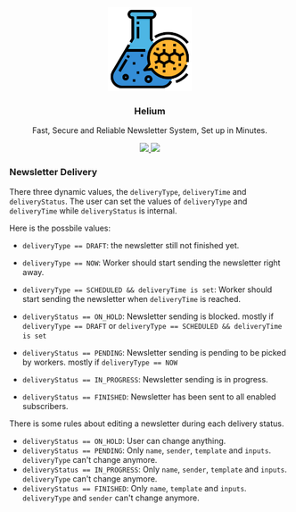 <p align="center">
    <img alt="Logo" src="/public/static/logo.png?v=1.0.0" width="150" />
    <h3 align="center">Helium</h3>
    <p align="center">Fast, Secure and Reliable Newsletter System, Set up in Minutes.</p>
    <p align="center">
        <a href="https://github.com/ionsio/Helium/actions/workflows/php.yml">
            <img src="https://github.com/ionsio/Helium/actions/workflows/php.yml/badge.svg">
        </a>
        <a href="https://github.com/ionsio/Helium/blob/master/LICENSE">
            <img src="https://img.shields.io/badge/LICENSE-MIT-orange.svg">
        </a>
    </p>
</p>


### Newsletter Delivery

There three dynamic values, the `deliveryType`, `deliveryTime` and `deliveryStatus`. The user can set the values of `deliveryType` and `deliveryTime` while `deliveryStatus` is internal.

Here is the possbile values:

- `deliveryType == DRAFT`: the newsletter still not finished yet.
- `deliveryType == NOW`: Worker should start sending the newsletter right away.
- `deliveryType == SCHEDULED && deliveryTime is set`: Worker should start sending the newsletter when `deliveryTime` is reached.

- `deliveryStatus == ON_HOLD`: Newsletter sending is blocked. mostly if `deliveryType == DRAFT` or `deliveryType == SCHEDULED && deliveryTime is set`
- `deliveryStatus == PENDING`: Newsletter sending is pending to be picked by workers. mostly if `deliveryType == NOW`
- `deliveryStatus == IN_PROGRESS`: Newsletter sending is in progress.
- `deliveryStatus == FINISHED`: Newsletter has been sent to all enabled subscribers.


There is some rules about editing a newsletter during each delivery status.

- `deliveryStatus == ON_HOLD`: User can change anything.
- `deliveryStatus == PENDING`: Only `name`, `sender`, `template` and `inputs`. `deliveryType` can't change anymore.
- `deliveryStatus == IN_PROGRESS`: Only `name`, `sender`, `template` and `inputs`. `deliveryType` can't change anymore.
- `deliveryStatus == FINISHED`: Only `name`, `template` and `inputs`. `deliveryType` and `sender` can't change anymore.
